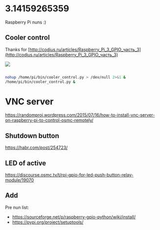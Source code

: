 # 3.14159265359

Raspberry Pi nuns :)

## Cooler control

Thanks for [http://codius.ru/articles/Raspberry_Pi_3_GPIO_часть_3](http://codius.ru/articles/Raspberry_Pi_3_GPIO_часть_3)

<img src="http://codius.ru/file/getimage/605cd27a-55a2-4692-b8a6-22fcb7beed3b">

```bash

nohup /home/pi/bin/cooler_control.py > /dev/null 2>&1 &
/home/pi/bin/cooler_control.py &
```

# VNC server

https://randomproj.wordpress.com/2015/07/16/how-to-install-vnc-server-on-raspberry-pi-to-control-osmc-remotely/

## Shutdown button

https://habr.com/post/254723/

## LED of active

https://discourse.osmc.tv/t/rpi-gpio-for-led-push-button-relay-module/19070

## Add

Pre nun list:
* https://sourceforge.net/p/raspberry-gpio-python/wiki/install/
* https://pypi.org/project/setuptools/
